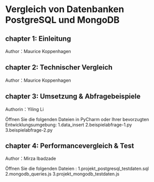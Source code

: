 
# Vergleich von Datenbanken PostgreSQL und MongoDB

## chapter 1: Einleitung 
Author：Maurice Koppenhagen


## chapter 2: Technischer Vergleich 
Author：Maurice Koppenhagen


## chapter 3: Umsetzung & Abfragebeispiele
Authorin：Yiling Li

Öffnen Sie die folgenden Dateien in PyCharm oder Ihrer bevorzugten Entwicklungsumgebung:
1.data_insert
2.beispielabfrage-1.py
3.beispielabfrage-2.py



## chapter 4: Performancevergleich & Test
Author：Mirza Ibadzade

Öffnen Sie die folgenden Dateien :
1.projekt_postgresql_testdaten.sql
2.mongodb_queries.js
3.projekt_mongodb_testdaten.js

